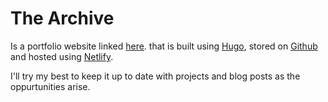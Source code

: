 # The Archive

Is a portfolio website linked [here](https://thearchive.nz). that is built using [Hugo](https://gohugo.io/), stored on [Github](https://pages.github.com/) and hosted using [Netlify](https://www.netlify.com/).

I'll try my best to keep it up to date with projects and blog posts as the oppurtunities arise.
